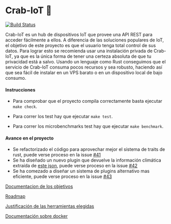 # Crab-IoT 🦀

[![Build Status](https://travis-ci.org/arturocs/crab-iot.svg?branch=master)](https://travis-ci.org/arturocs/crab-iot)

Crab-IoT es un hub de dispositivos IoT que provee una API REST para acceder fácilmente a ellos. A diferencia de las soluciones populares de IoT, el  objetivo de este proyecto es que el usuario tenga total control de sus datos. Para lograr esto se recomienda usar una instalación privada de Crab-IoT, ya que es la única forma de tener una certeza absoluta de que tu privacidad está a salvo. Usando un lenguaje como Rust conseguimos que el servicio de Crab-IoT consuma pocos recursos y sea robusto, haciendo así que sea fácil de instalar en un VPS barato o en un dispositivo local de bajo consumo. 



#### Instrucciones

* Para comprobar que el proyecto compila correctamente basta ejecutar `make check`.

* Para correr los test hay que ejecutar `make test`.

* Para correr los microbenchmarks test hay que ejecutar `make benchmark`.

  

#### Avance en el proyecto

* Se refactorizado el código para aprovechar mejor el sistema de traits de rust, puede verse proceso en la issue [#41](https://github.com/arturocs/crab-iot/issues/41)
* Se ha diseñado un nuevo plugin que devuelve la información climática extraída de [este json](https://github.com/arturocs/crab-iot/blob/master/weather_fake_plugin/1769_es.json), puede verse proceso en la issue [#42](https://github.com/arturocs/crab-iot/issues/42)
* Se ha comezado a diseñar un sistema de plugins alternativo mas eficiente, puede verse proceso en la issue [#43](https://github.com/arturocs/crab-iot/issues/43)



[Documentacion de los objetivos](https://github.com/arturocs/proyecto-CC/blob/master/docs/configuracion.md)

[Roadmap](https://github.com/arturocs/crab-iot/blob/master/docs/roadmap.md)

[Justificación de las herramientas elegidas](https://github.com/arturocs/crab-iot/blob/master/docs/justificacion_herramientas.md)

[Documentación sobre docker](./docs/documentación_docker.md)